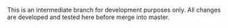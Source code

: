 This is an intermediate branch for development purposes only. All changes
are developed and tested here before merge into master.
